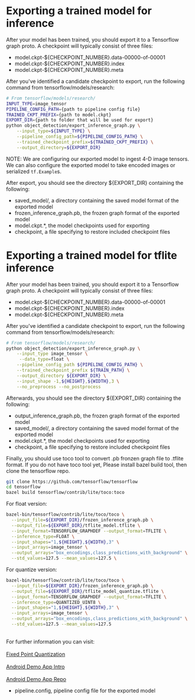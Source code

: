 # Exporting a trained model for inference

After your model has been trained, you should export it to a Tensorflow
graph proto. A checkpoint will typically consist of three files:

* model.ckpt-${CHECKPOINT_NUMBER}.data-00000-of-00001
* model.ckpt-${CHECKPOINT_NUMBER}.index
* model.ckpt-${CHECKPOINT_NUMBER}.meta

After you've identified a candidate checkpoint to export, run the following
command from tensorflow/models/research:

``` bash
# From tensorflow/models/research/
INPUT_TYPE=image_tensor
PIPELINE_CONFIG_PATH={path to pipeline config file}
TRAINED_CKPT_PREFIX={path to model.ckpt}
EXPORT_DIR={path to folder that will be used for export}
python object_detection/export_inference_graph.py \
    --input_type=${INPUT_TYPE} \
    --pipeline_config_path=${PIPELINE_CONFIG_PATH} \
    --trained_checkpoint_prefix=${TRAINED_CKPT_PREFIX} \
    --output_directory=${EXPORT_DIR}
```

NOTE: We are configuring our exported model to ingest 4-D image tensors. We can
also configure the exported model to take encoded images or serialized
`tf.Example`s.

After export, you should see the directory ${EXPORT_DIR} containing the following:

* saved_model/, a directory containing the saved model format of the exported model
* frozen_inference_graph.pb, the frozen graph format of the exported model
* model.ckpt.*, the model checkpoints used for exporting
* checkpoint, a file specifying to restore included checkpoint files

# Exporting a trained model for tflite inference

After your model has been trained, you should export it to a Tensorflow
graph proto. A checkpoint will typically consist of three files:

* model.ckpt-${CHECKPOINT_NUMBER}.data-00000-of-00001
* model.ckpt-${CHECKPOINT_NUMBER}.index
* model.ckpt-${CHECKPOINT_NUMBER}.meta

After you've identified a candidate checkpoint to export, run the following
command from tensorflow/models/research:

``` bash
# From tensorflow/models/research/
python object_detection/export_inference_graph.py \
    --input_type image_tensor \
     --data_type=float \
    --pipeline_config_path ${PIPELINE_CONFIG_PATH} \
    --trained_checkpoint_prefix ${TRAIN_PATH} \
    --output_directory ${EXPORT_DIR} \
    --input_shape -1,${HEIGHT},${WIDTH},3 \
    --no_preprocess --no_postprocess
```
Afterwards, you should see the directory ${EXPORT_DIR} containing the following:

* output_inference_graph.pb, the frozen graph format of the exported model
* saved_model/, a directory containing the saved model format of the exported model
* model.ckpt.*, the model checkpoints used for exporting
* checkpoint, a file specifying to restore included checkpoint files

Finally, you should use toco tool to convert .pb fronzen graph file to .tflite format.
If you do not have toco tool yet, Please install bazel build tool, then clone the tensorflow repo.
``` bash
git clone https://github.com/tensorflow/tensorflow
cd tensorflow
bazel build tensorflow/contrib/lite/toco:toco
``` 
For float version:
``` bash
bazel-bin/tensorflow/contrib/lite/toco/toco \
  --input_file=${EXPORT_DIR}/frozen_inference_graph.pb \
  --output_file=${EXPORT_DIR}/tflite_model.tflite \
  --input_format=TENSORFLOW_GRAPHDEF --output_format=TFLITE \
  --inference_type=FLOAT \
  --input_shapes="1,${HEIGHT},${WIDTH},3" \
  --input_arrays=image_tensor \
  --output_arrays="box_encodings,class_predictions_with_background" \
  --std_values=127.5 --mean_values=127.5 \
```
For quantize version:
``` bash
bazel-bin/tensorflow/contrib/lite/toco/toco \
  --input_file=${EXPORT_DIR}/frozen_inference_graph.pb \
  --output_file=${EXPORT_DIR}/tflite_model_quantize.tflite \
  --input_format=TENSORFLOW_GRAPHDEF --output_format=TFLITE \
  --inference_type=QUANTIZED_UINT8 \
  --input_shapes="1,${HEIGHT},${WIDTH},3" \
  --input_arrays=image_tensor \
  --output_arrays="box_encodings,class_predictions_with_background" \
  --std_values=127.5 --mean_values=127.5
```
<br>For further information you can visit:</br>
<br>[Fixed Point Quantization](https://www.tensorflow.org/performance/quantization)</br>
<br>[Android Demo App Intro](https://www.tensorflow.org/mobile/tflite/demo_android)</br>
<br>[Android Demo App Repo](https://github.com/tensorflow/tensorflow/tree/master/tensorflow/contrib/lite/examples/android)</br>
* pipeline.config, pipeline config file for the exported model
